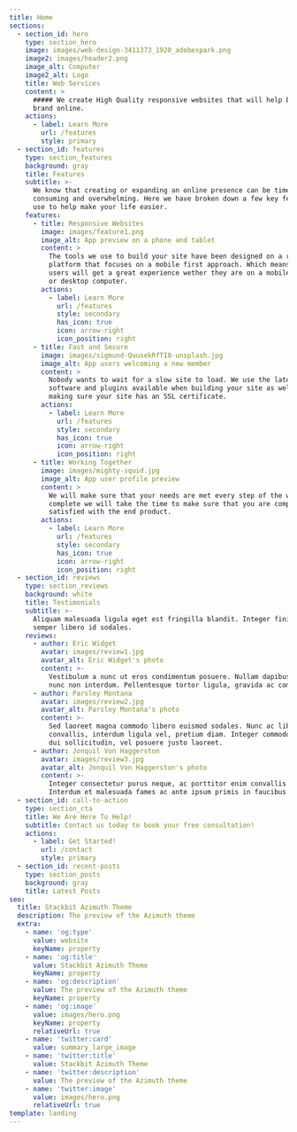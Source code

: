 ```yaml
---
title: Home
sections:
  - section_id: hero
    type: section_hero
    image: images/web-design-3411373_1920_adobespark.png
    image2: images/header2.png
    image_alt: Computer
    image2_alt: Logo
    title: Web Services
    content: >
      ##### We create High Quality responsive websites that will help boost your
      brand online.
    actions:
      - label: Learn More
        url: /features
        style: primary
  - section_id: features
    type: section_features
    background: gray
    title: Features
    subtitle: >-
      We know that creating or expanding an online presence can be time
      consuming and overwhelming. Here we have broken down a few key features we
      use to help make your life easier.
    features:
      - title: Responsive Websites
        image: images/feature1.png
        image_alt: App preview on a phone and tablet
        content: >
          The tools we use to build your site have been designed on a responsive
          platform that focuses on a mobile first approach. Which means your
          users will get a great experience wether they are on a mobile device
          or desktop computer.
        actions:
          - label: Learn More
            url: /features
            style: secondary
            has_icon: true
            icon: arrow-right
            icon_position: right
      - title: Fast and Secure
        image: images/sigmund-QuusekRfTI8-unsplash.jpg
        image_alt: App users welcoming a new member
        content: >
          Nobody wants to wait for a slow site to load. We use the latest
          software and plugins available when building your site as well as
          making sure your site has an SSL certificate.
        actions:
          - label: Learn More
            url: /features
            style: secondary
            has_icon: true
            icon: arrow-right
            icon_position: right
      - title: Working Together
        image: images/mighty-squid.jpg
        image_alt: App user profile preview
        content: >
          We will make sure that your needs are met every step of the way. Once
          complete we will take the time to make sure that you are completly
          satisfied with the end product.
        actions:
          - label: Learn More
            url: /features
            style: secondary
            has_icon: true
            icon: arrow-right
            icon_position: right
  - section_id: reviews
    type: section_reviews
    background: white
    title: Testimonials
    subtitle: >-
      Aliquam malesuada ligula eget est fringilla blandit. Integer finibus
      semper libero id sodales.
    reviews:
      - author: Eric Widget
        avatar: images/review1.jpg
        avatar_alt: Eric Widget's photo
        content: >-
          Vestibulum a nunc ut eros condimentum posuere. Nullam dapibus quis
          nunc non interdum. Pellentesque tortor ligula, gravida ac commodo eu.
      - author: Parsley Montana
        avatar: images/review2.jpg
        avatar_alt: Parsley Montana's photo
        content: >-
          Sed laoreet magna commodo libero euismod sodales. Nunc ac libero
          convallis, interdum ligula vel, pretium diam. Integer commodo sem at
          dui sollicitudin, vel posuere justo laoreet.
      - author: Jonquil Von Haggerston
        avatar: images/review3.jpg
        avatar_alt: Jonquil Von Haggerston's photo
        content: >-
          Integer consectetur purus neque, ac porttitor enim convallis vitae.
          Interdum et malesuada fames ac ante ipsum primis in faucibus.
  - section_id: call-to-action
    type: section_cta
    title: We Are Here To Help!
    subtitle: Contact us today to book your free consultation!
    actions:
      - label: Get Started!
        url: /contact
        style: primary
  - section_id: recent-posts
    type: section_posts
    background: gray
    title: Latest Posts
seo:
  title: Stackbit Azimuth Theme
  description: The preview of the Azimuth theme
  extra:
    - name: 'og:type'
      value: website
      keyName: property
    - name: 'og:title'
      value: Stackbit Azimuth Theme
      keyName: property
    - name: 'og:description'
      value: The preview of the Azimuth theme
      keyName: property
    - name: 'og:image'
      value: images/hero.png
      keyName: property
      relativeUrl: true
    - name: 'twitter:card'
      value: summary_large_image
    - name: 'twitter:title'
      value: Stackbit Azimuth Theme
    - name: 'twitter:description'
      value: The preview of the Azimuth theme
    - name: 'twitter:image'
      value: images/hero.png
      relativeUrl: true
template: landing
---
```

